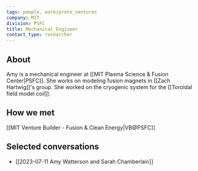 ```yaml
---
tags: people, work/proto_ventures
company: MIT
division: PSFC
title: Mechanical Engineer
contact_type: researcher
---
```

## About
Amy is a mechanical engineer at [[MIT Plasma Science & Fusion Center|PSFC]]. She works on modeling fusion magnets in [[Zach Hartwig]]'s group. She worked on the cryogenic system for the [[Toroidal field model coil]].

## How we met
[[MIT Venture Builder - Fusion & Clean Energy|VB@PSFC]]

## Selected conversations
- [[2023-07-11 Amy Watterson and Sarah Chamberlain]]